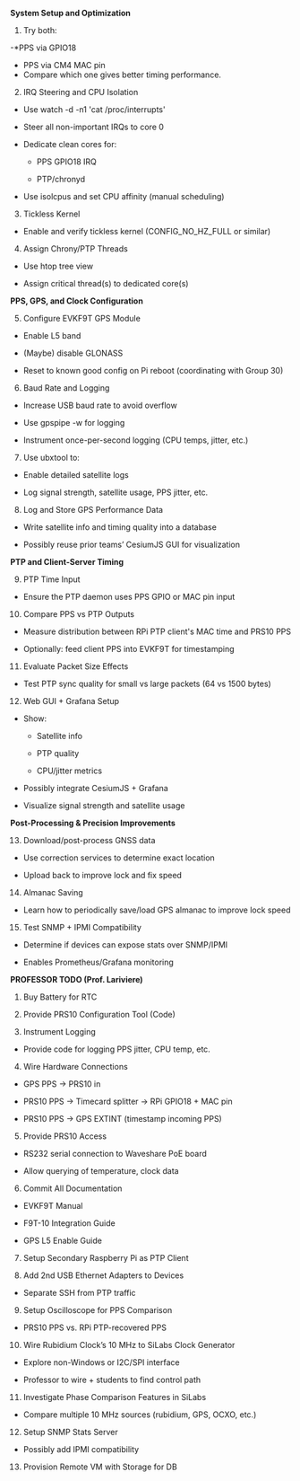 **System Setup and Optimization**


1. Try both:

-*PPS via GPIO18

- PPS via CM4 MAC pin
- Compare which one gives better timing performance.

2. IRQ Steering and CPU Isolation

- Use watch -d -n1 'cat /proc/interrupts'

- Steer all non-important IRQs to core 0

- Dedicate clean cores for:

    - PPS GPIO18 IRQ

    - PTP/chronyd

- Use isolcpus and set CPU affinity (manual scheduling)

3. Tickless Kernel

- Enable and verify tickless kernel (CONFIG_NO_HZ_FULL or similar)

4. Assign Chrony/PTP Threads

- Use htop tree view

- Assign critical thread(s) to dedicated core(s)


**PPS, GPS, and Clock Configuration**


5. Configure EVKF9T GPS Module

- Enable L5 band

- (Maybe) disable GLONASS

- Reset to known good config on Pi reboot (coordinating with Group 30)

6. Baud Rate and Logging

- Increase USB baud rate to avoid overflow

- Use gpspipe -w for logging

- Instrument once-per-second logging (CPU temps, jitter, etc.)

7. Use ubxtool to:

- Enable detailed satellite logs

- Log signal strength, satellite usage, PPS jitter, etc.

8. Log and Store GPS Performance Data

- Write satellite info and timing quality into a database

- Possibly reuse prior teams’ CesiumJS GUI for visualization


**PTP and Client-Server Timing**

9. PTP Time Input

- Ensure the PTP daemon uses PPS GPIO or MAC pin input

10. Compare PPS vs PTP Outputs

- Measure distribution between RPi PTP client's MAC time and PRS10 PPS

- Optionally: feed client PPS into EVKF9T for timestamping

11. Evaluate Packet Size Effects

- Test PTP sync quality for small vs large packets (64 vs 1500 bytes)

12. Web GUI + Grafana Setup

- Show:

    - Satellite info

    - PTP quality

    - CPU/jitter metrics

- Possibly integrate CesiumJS + Grafana

- Visualize signal strength and satellite usage

**Post-Processing & Precision Improvements**


13. Download/post-process GNSS data

- Use correction services to determine exact location

- Upload back to improve lock and fix speed

14. Almanac Saving

- Learn how to periodically save/load GPS almanac to improve lock speed

15. Test SNMP + IPMI Compatibility

- Determine if devices can expose stats over SNMP/IPMI

- Enables Prometheus/Grafana monitoring




**PROFESSOR TODO (Prof. Lariviere)** 


1. Buy Battery for RTC

2. Provide PRS10 Configuration Tool (Code)

3. Instrument Logging

- Provide code for logging PPS jitter, CPU temp, etc.

4. Wire Hardware Connections

- GPS PPS → PRS10 in

- PRS10 PPS → Timecard splitter → RPi GPIO18 + MAC pin

- PRS10 PPS → GPS EXTINT (timestamp incoming PPS)

5. Provide PRS10 Access

- RS232 serial connection to Waveshare PoE board

- Allow querying of temperature, clock data

6. Commit All Documentation

- EVKF9T Manual

- F9T-10 Integration Guide

- GPS L5 Enable Guide

7. Setup Secondary Raspberry Pi as PTP Client

8. Add 2nd USB Ethernet Adapters to Devices

- Separate SSH from PTP traffic

9. Setup Oscilloscope for PPS Comparison

- PRS10 PPS vs. RPi PTP-recovered PPS

10. Wire Rubidium Clock’s 10 MHz to SiLabs Clock Generator

- Explore non-Windows or I2C/SPI interface

- Professor to wire + students to find control path

11. Investigate Phase Comparison Features in SiLabs

- Compare multiple 10 MHz sources (rubidium, GPS, OCXO, etc.)

12. Setup SNMP Stats Server

- Possibly add IPMI compatibility

13. Provision Remote VM with Storage for DB

